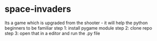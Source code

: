 # space-invaders
Its a game which is upgraded from the shooter - it will help the python beginners to be familiar 
step 1:
install pygame module
step 2:
clone repo
step 3:
open that in a editor and run the .py file

